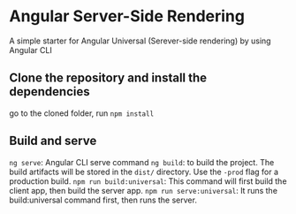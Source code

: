 # Angular Server-Side Rendering
A simple starter for Angular Universal (Serever-side rendering) by using Angular CLI

## Clone the repository and install the dependencies
go to the cloned folder, run `npm install`

## Build and serve
`ng serve`: Angular CLI serve command
`ng build`: to build the project. The build artifacts will be stored in the `dist/` directory. Use the `-prod` flag for a production build.
`npm run build:universal`: This command will first build the client app, then build the server app.
`npm run serve:universal`: It runs the build:universal command first, then runs the server.
